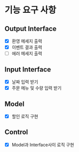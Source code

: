 # 기능 요구 사항

## Output Interface
- [x] 환영 메세지 출력
- [x] 이벤트 결과 출력
- [ ] 에러 메세지 출력

## Input Interface
- [x] 날짜 입력 받기
- [x] 주문 메뉴 및 수량 입력 받기

## Model
- [x] 할인 로직 구현

## Control
- [x] Model과 Interface사이 로직 구현